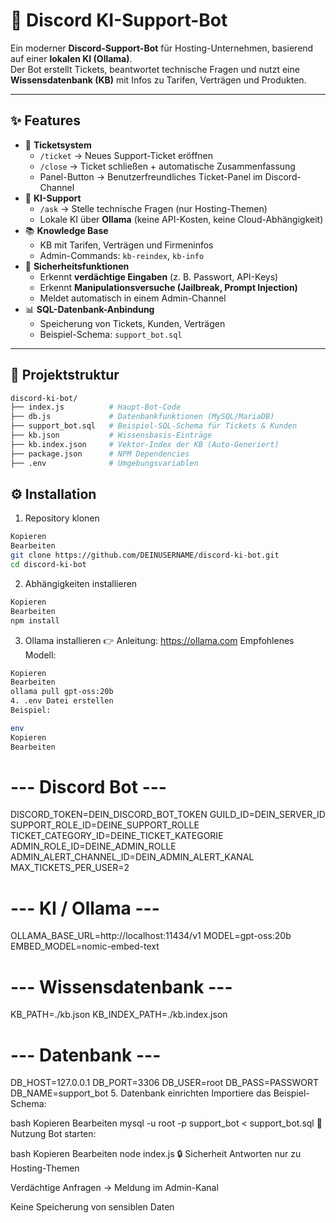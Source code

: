 # 🤖 Discord KI-Support-Bot

Ein moderner **Discord-Support-Bot** für Hosting-Unternehmen, basierend auf einer **lokalen KI (Ollama)**.  
Der Bot erstellt Tickets, beantwortet technische Fragen und nutzt eine **Wissensdatenbank (KB)** mit Infos zu Tarifen, Verträgen und Produkten.  

---

## ✨ Features
- 🎫 **Ticketsystem**
  - `/ticket` → Neues Support-Ticket eröffnen
  - `/close` → Ticket schließen + automatische Zusammenfassung
  - Panel-Button → Benutzerfreundliches Ticket-Panel im Discord-Channel
- 🤖 **KI-Support**
  - `/ask` → Stelle technische Fragen (nur Hosting-Themen)
  - Lokale KI über **Ollama** (keine API-Kosten, keine Cloud-Abhängigkeit)
- 📚 **Knowledge Base**
  - KB mit Tarifen, Verträgen und Firmeninfos
  - Admin-Commands: `kb-reindex`, `kb-info`
- 🔐 **Sicherheitsfunktionen**
  - Erkennt **verdächtige Eingaben** (z. B. Passwort, API-Keys)
  - Erkennt **Manipulationsversuche (Jailbreak, Prompt Injection)**
  - Meldet automatisch in einem Admin-Channel
- 📊 **SQL-Datenbank-Anbindung**
  - Speicherung von Tickets, Kunden, Verträgen
  - Beispiel-Schema: `support_bot.sql`

---

## 📂 Projektstruktur
```bash
discord-ki-bot/
├── index.js          # Haupt-Bot-Code
├── db.js             # Datenbankfunktionen (MySQL/MariaDB)
├── support_bot.sql   # Beispiel-SQL-Schema für Tickets & Kunden
├── kb.json           # Wissensbasis-Einträge
├── kb.index.json     # Vektor-Index der KB (Auto-Generiert)
├── package.json      # NPM Dependencies
├── .env              # Umgebungsvariablen
```
## ⚙️ Installation
1. Repository klonen
```bash
Kopieren
Bearbeiten
git clone https://github.com/DEINUSERNAME/discord-ki-bot.git
cd discord-ki-bot
```
2. Abhängigkeiten installieren
```bash
Kopieren
Bearbeiten
npm install
```
3. Ollama installieren
👉 Anleitung: https://ollama.com
Empfohlenes Modell:

```bash
Kopieren
Bearbeiten
ollama pull gpt-oss:20b
4. .env Datei erstellen
Beispiel:

env
Kopieren
Bearbeiten
```
# --- Discord Bot ---
DISCORD_TOKEN=DEIN_DISCORD_BOT_TOKEN
GUILD_ID=DEIN_SERVER_ID
SUPPORT_ROLE_ID=DEINE_SUPPORT_ROLLE
TICKET_CATEGORY_ID=DEINE_TICKET_KATEGORIE
ADMIN_ROLE_ID=DEINE_ADMIN_ROLLE
ADMIN_ALERT_CHANNEL_ID=DEIN_ADMIN_ALERT_KANAL
MAX_TICKETS_PER_USER=2

# --- KI / Ollama ---
OLLAMA_BASE_URL=http://localhost:11434/v1
MODEL=gpt-oss:20b
EMBED_MODEL=nomic-embed-text

# --- Wissensdatenbank ---
KB_PATH=./kb.json
KB_INDEX_PATH=./kb.index.json

# --- Datenbank ---
DB_HOST=127.0.0.1
DB_PORT=3306
DB_USER=root
DB_PASS=PASSWORT
DB_NAME=support_bot
5. Datenbank einrichten
Importiere das Beispiel-Schema:

bash
Kopieren
Bearbeiten
mysql -u root -p support_bot < support_bot.sql
🚀 Nutzung
Bot starten:

bash
Kopieren
Bearbeiten
node index.js
🔒 Sicherheit
Antworten nur zu Hosting-Themen

Verdächtige Anfragen → Meldung im Admin-Kanal

Keine Speicherung von sensiblen Daten
